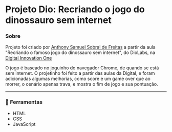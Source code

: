 # Projeto Dio: Recriando o jogo do dinossauro sem internet
### Sobre
Projeto foi criado por [Anthony Samuel Sobral de Freitas](https://sammyfreitas.github.io/portfolioSite// "Anthony Samuel Sobral de Freitas") a partir da aula "Recriando o famoso jogo do dinossauro sem internet", do DioLabs, na [Digital Innovation One](https://digitalinnovation.one/ "Digital Innovation One")

O jogo é baseado no joguinho do navegador Chrome, de quando se está sem internet. O projetinho foi feito a partir das aulas da Digital, e foram adicionadas algumas melhorias, como score e um game over que ao morrer, o cenário apenas trava, e mostra o fim de jogo e sua pontuação.

---

### 🚀 Ferramentas
- HTML
- CSS
- JavaScript